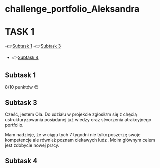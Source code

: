 # challenge_portfolio_Aleksandra
# TASK 1
 -👉[Subtask 1](#Subtask-1)
 -👉[Subtask 3](#Subtask-3)
 - 👉[Subtask 4](#Subtask-4)
 
## Subtask 1
8/10 punktów :blush: 
## Subtask 3
Cześć,
jestem Ola. Do udziału w projekcie zgłosiłam się z chęcią ustrukturyzowania posiadanej już wiedzy oraz stworzenia atrakcyjnego portfolio. 

Mam nadzieję, że w ciągu tych 7 tygodni nie tylko poszerzę swoje kompetencje ale również poznam ciekawych ludzi. 
Moim głównym celem jest zdobycie nowej pracy.

## Subtask 4

